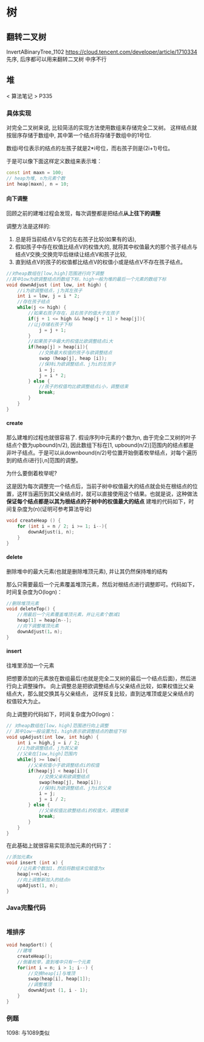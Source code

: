 # 树

## 翻转二叉树

InvertABinaryTree_1102
https://cloud.tencent.com/developer/article/1710334
先序, 后序都可以用来翻转二叉树
中序不行





## 堆

< 算法笔记 > P335

### 具体实现
对完全二叉树来说, 比较简洁的实现方法使用数组来存储完全二叉树。
这样结点就按层序存储于数组中, 其中第一个结点将存储于数组中的1号位.

数组i号位表示的结点的左孩子就是2*i号位，而右孩子则是(2i+1)号位。

于是可以像下面这样定义数组来表示堆：

```C++
const int maxn = 100;
// heap为堆, n为元素个数
int heap[maxn], n = 10;
```
#### 向下调整
回顾之前的建堆过程会发现，每次调整都是把结点**从上往下的调整**

调整方法是这样的:

1. 总是将当前结点V与它的左右孩子比较(如果有的话), 
2. 假如孩子中存在权值比结点V的权值大的, 就将其中权值最大的那个孩子结点与结点V交换;交换完毕后继续让结点V和孩子比较, 
3. 直到结点V的孩子的权值都比结点V的权值小或是结点V不存在孩子结点。

```C++
//对heap数组在[low,high]范围进行向下调整
//其中1ow为欲调整结点的数组下标，high一般为堆的最后一个元素的数组下标
void downAdjust (int low, int high) {
    //i为欲调整结点，j为其左孩子
    int i = low, j = i * 2;
    //存在孩子结点
    while(j <= high) {
        //如果右孩子存在，且右孩子的值大于左孩子
        if(j + 1 <= high && heap[j + 1] > heap[j]){
        //让j存储右孩子下标
            j = j + 1;
        }
        //如果孩子中最大的权值比欲调整结点i大
        if(heap[j] > heap[i]){
            //交换最大权值的孩子与欲调整结点
            swap (heap[j], heap [i]);
            //保持i为欲调整结点、j为i的左孩子
            i = j;
            j = i * 2;
        } else {
            //孩子的权值均比欲调整结点i小，调整结束
            break;
        }
    }
}
```

#### create

那么建堆的过程也就很容易了. 假设序列中元素的个数为n, 由于完全二叉树的叶子结点个数为upbound(n/2), 因此数组下标在[1, upbound(n/2)]范围内的结点都是非叶子结点。于是可以从downbound(n/2)号位置开始倒着枚举结点，对每个遍历到的结点i进行[i,n]范围的调整。

为什么要倒着枚举呢?

这是因为每次调整完一个结点后，当前子树中权值最大的结点就会处在根结点的位置，这样当遍历到其父亲结点时，就可以直接使用这个结果。也就是说，这种做法**保证每个结点都是以其为根结点的子树中的权值最大的结点**
建堆的代码如下，时间复杂度为(n)(证明可参考算法导论)

```C++
void createHeap () {
    for (int i = n / 2; i >= 1; i--){
        downAdjust(i, n);
    }
}
```

#### delete
删除堆中的最大元素(也就是删除堆顶元素), 并让其仍然保持堆的结构

那么只需要最后一个元素覆盖堆顶元素，然后对根结点进行调整即可。代码如下，时间复杂度为O(logn)：

```C++
//删除堆顶元素
void deleteTop() {
    //用最后一个元素覆盖堆顶元素，并让元素个数减1
    heap[1] = heap[n--];
    //向下调整堆顶元素
    downAdjust(1，n);
}
```


#### insert
往堆里添加一个元素

把想要添加的元素放在数组最后(也就是完全二叉树的最后一个结点后面)，然后进行向上调整操作。
向上调整总是把欲调整结点与父亲结点比较，如果权值比父亲结点大，那么就交换其与父亲结点，
这样反复比较，直到达堆顶或是父亲结点的权值较大为止。

向上调整的代码如下，时间复杂度为O(logn)：

```C++
// 对heap数组在[low，high]范围进行向上调整
// 其中1ow一般设置为1，high表示欲调整结点的数组下标
void upAdjust(int low, int high) {
    int i = high,j = i / 2;
    //i为欲调整结点，j为其父亲
    //父亲在[1ow,high]范围内
    while(j >= low){
        //父亲权值小于欲调整结点i的权值
        if(heap[j] < heap[i]){
            //交换父亲和欲调整结点
            swap(heap[j], heap[i]);
            //保持i为欲调整结点、j为i的父亲
            i = j;
            j = i / 2;
        } else {
            //父亲权值比欲整结点i的权值大，调整结束
            break;
        }
    }
}
```
在此基础上就很容易实现添加元素的代码了：
```C++
//添加元素x
void insert (int x) {
    //让元素个数加1，然后将数组末位赋值为x
    heap[++n]=x;
    //向上调整新加入的结点n
    upAdjust(1, n);
}
```

### Java完整代码

```java
```













### 堆排序

```c++
void heapSort() {
    //建堆
    createHeap();
    //倒着枚举，直到堆中只有一个元素
    for(int i = n; i > 1; i--) {
        //交换heap[i]与堆顶
        swap(heap[i], heap[1]);
        //调整堆顶
        downAdjust (1, i - 1);
    }
}
```











### 例题

1098: 与1089类似